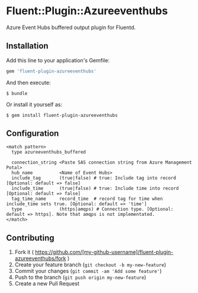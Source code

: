 # Fluent::Plugin::Azureeventhubs

Azure Event Hubs buffered output plugin for Fluentd.

## Installation

Add this line to your application's Gemfile:

```ruby
gem 'fluent-plugin-azureeventhubs'
```

And then execute:

    $ bundle

Or install it yourself as:

    $ gem install fluent-plugin-azureeventhubs

## Configuration

```
<match pattern>
  type azureeventhubs_buffered

  connection_string <Paste SAS connection string from Azure Management Potal>
  hub_name          <Name of Event Hubs>
  include_tag       (true|false) # true: Include tag into record [Optional: default => false]
  include_time      (true|false) # true: Include time into record [Optional: default => false]
  tag_time_name     record_time  # record tag for time when include_time sets true. [Optional: default => 'time']
  type              (https|amqps) # Connection type. [Optional: default => https]. Note that amqps is not implementated.
</match>
```

## Contributing

1. Fork it ( https://github.com/[my-github-username]/fluent-plugin-azureeventhubs/fork )
2. Create your feature branch (`git checkout -b my-new-feature`)
3. Commit your changes (`git commit -am 'Add some feature'`)
4. Push to the branch (`git push origin my-new-feature`)
5. Create a new Pull Request
